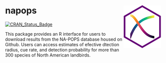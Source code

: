 # napops <img src="man/figures/logo.png" align="right"/>

[![CRAN_Status_Badge](http://www.r-pkg.org/badges/version/napops)](https://cran.r-project.org/package=napops)

This package provides an R interface for users to download results from the NA-POPS database housed on Github. Users can access estimates of efective dtection radius, cue rate, and detection probability for more than 300 species of North American landbirds.
